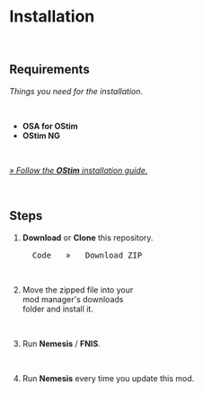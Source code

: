 
# Installation

<br>

## Requirements

*Things you need for the installation.*

<br>

- **OSA for OStim** <br>
- **OStim NG**

<br>

[*» Follow the **OStim** installation guide.*][OStim]

<br>

## Steps

1.  **Download** or **Clone** this repository.

    <kbd>  Code  </kbd>  »  <kbd>  Download ZIP  </kbd>

    <br>

2.  Move the zipped file into your <br>
    mod manager's downloads <br>
    folder and install it.

    <br>

3.  Run **Nemesis** / **FNIS**.

    <br>

4.  Run **Nemesis** every time you update this mod.

<br>


<!----------------------------------------------------------------------------->

[Ostim]: https://www.nexusmods.com/skyrimspecialedition/articles/4550
